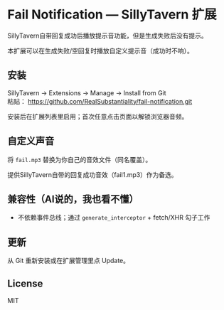 # Fail Notification — SillyTavern 扩展
SillyTavern自带回复成功后播放提示音功能，但是生成失败后没有提示。

本扩展可以在生成失败/空回复时播放自定义提示音（成功时不响）。

## 安装
SillyTavern → Extensions → Manage → Install from Git  
粘贴：
https://github.com/RealSubstantiality/fail-notification.git

安装后在扩展列表里启用；首次任意点击页面以解锁浏览器音频。

## 自定义声音
将 `fail.mp3` 替换为你自己的音效文件（同名覆盖）。

提供SillyTavern自带的回复成功音效（fail1.mp3）作为备选。

## 兼容性（AI说的，我也看不懂）
- 不依赖事件总线；通过 `generate_interceptor` + fetch/XHR 勾子工作  

## 更新
从 Git 重新安装或在扩展管理里点 Update。

## License
MIT
